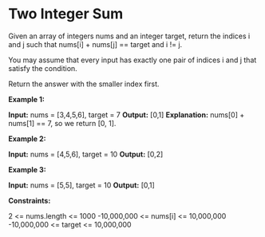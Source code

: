 # Two Integer Sum


Given an array of integers nums and an integer target, return the indices i and j such that nums[i] + nums[j] == target and i != j.

You may assume that every input has exactly one pair of indices i and j that satisfy the condition.

Return the answer with the smaller index first.

**Example 1:**

**Input:**
nums = [3,4,5,6], target = 7
**Output:** [0,1]
**Explanation:** nums[0] + nums[1] == 7, so we return [0, 1].

**Example 2:**

**Input:** nums = [4,5,6], target = 10
**Output:** [0,2]

**Example 3:**

**Input:** nums = [5,5], target = 10
**Output:** [0,1]

**Constraints:**

2 <= nums.length <= 1000
-10,000,000 <= nums[i] <= 10,000,000
-10,000,000 <= target <= 10,000,000
